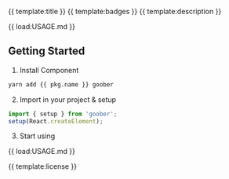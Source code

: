 {{ template:title }}
{{ template:badges }}
{{ template:description }}

{{ load:USAGE.md }}

## Getting Started

1. Install Component

```bash
yarn add {{ pkg.name }} goober
```

2. Import in your project & setup

```typescript jsx
import { setup } from 'goober';
setup(React.createElement);
```

3. Start using

{{ load:USAGE.md }}

{{ template:license }}
